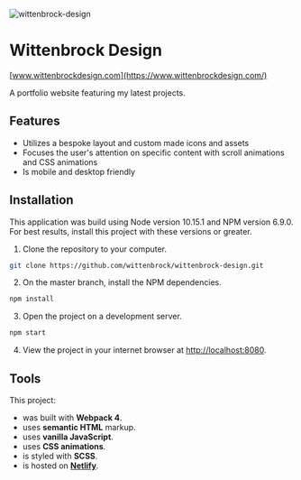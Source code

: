 ![wittenbrock-design](https://user-images.githubusercontent.com/41911653/58655685-7ee09780-82cf-11e9-80c8-c5e8aede20eb.png)

# Wittenbrock Design

[www.wittenbrockdesign.com](https://www.wittenbrockdesign.com/)

A portfolio website featuring my latest projects.

## Features
* Utilizes a bespoke layout and custom made icons and assets
* Focuses the user's attention on specific content with scroll animations and CSS animations
* Is mobile and desktop friendly

## Installation

This application was build using Node version 10.15.1 and NPM version 6.9.0. For best results, install this project with these versions or greater.

1. Clone the repository  to your computer.

```bash
git clone https://github.com/wittenbrock/wittenbrock-design.git
```

2. On the master branch, install the NPM dependencies.

```bash
npm install
```

3. Open the project on a development server.

```bash
npm start
```

4. View the project in your internet browser at [http://localhost:8080](http://localhost:8080).

## Tools

This project:

* was built with **Webpack 4**.
* uses **semantic HTML** markup.
* uses **vanilla JavaScript**.
* uses **CSS animations**.
* is styled with **SCSS**.
* is hosted on **[Netlify](https://www.wittenbrockdesign.com/)**.
